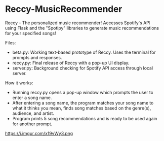 # Reccy-MusicRecommender
Reccy - The personalized music recommender! Accesses Spotify's API using Flask and the "Spotipy" libraries to generate music recommendations for your specified songs!

Files:
* beta.py: Working text-based prototype of Reccy. Uses the terminal for prompts and responses.
* reccy.py: Final release of Reccy with a pop-up UI display.
* server.py: Background checking for Spotify API access through local server.

How it works:
* Running reccy.py opens a pop-up window which prompts the user to enter a song name.
* After entering a song name, the program matches your song name to what it thinks you mean, finds song matches based on the genre(s), audience, and artist.
* Program prints 5 song recommendations and is ready to be used again for another prompt.

https://i.imgur.com/x19vWy3.png
